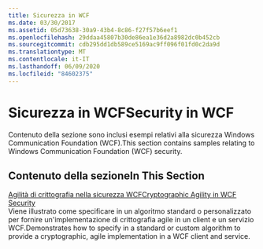 ```yaml
---
title: Sicurezza in WCF
ms.date: 03/30/2017
ms.assetid: 05d73638-30a9-43b4-8c86-f27f57b6eef1
ms.openlocfilehash: 29ddaa45807b30de86ea1e36d2a8982dc0b452cb
ms.sourcegitcommit: cdb295dd1db589ce5169ac9ff096f01fd0c2da9d
ms.translationtype: MT
ms.contentlocale: it-IT
ms.lasthandoff: 06/09/2020
ms.locfileid: "84602375"
---
```

# <a name="security-in-wcf"></a><span data-ttu-id="cede2-102">Sicurezza in WCF</span><span class="sxs-lookup"><span data-stu-id="cede2-102">Security in WCF</span></span>
<span data-ttu-id="cede2-103">Contenuto della sezione sono inclusi esempi relativi alla sicurezza Windows Communication Foundation (WCF).</span><span class="sxs-lookup"><span data-stu-id="cede2-103">This section contains samples relating to Windows Communication Foundation (WCF) security.</span></span>  
  
## <a name="in-this-section"></a><span data-ttu-id="cede2-104">Contenuto della sezione</span><span class="sxs-lookup"><span data-stu-id="cede2-104">In This Section</span></span>  
 [<span data-ttu-id="cede2-105">Agilità di crittografia nella sicurezza WCF</span><span class="sxs-lookup"><span data-stu-id="cede2-105">Cryptographic Agility in WCF Security</span></span>](cryptographic-agility-in-wcf-security.md)  
 <span data-ttu-id="cede2-106">Viene illustrato come specificare in un algoritmo standard o personalizzato per fornire un'implementazione di crittografia agile in un client e un servizio WCF.</span><span class="sxs-lookup"><span data-stu-id="cede2-106">Demonstrates how to specify in a standard or custom algorithm to provide a cryptographic, agile implementation in a WCF client and service.</span></span>
